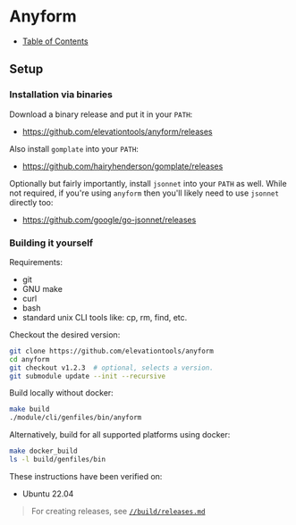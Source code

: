# Anyform

- [Table of Contents](/README.md)

## Setup

### Installation via binaries

Download a binary release and put it in your `PATH`:
- https://github.com/elevationtools/anyform/releases

Also install `gomplate` into your `PATH`:
- https://github.com/hairyhenderson/gomplate/releases

Optionally but fairly importantly, install `jsonnet` into your `PATH` as well.
While not required, if you're using `anyform` then you'll likely need to use
`jsonnet` directly too:
- https://github.com/google/go-jsonnet/releases


### Building it yourself

Requirements:
- git
- GNU make
- curl
- bash
- standard unix CLI tools like: cp, rm, find, etc.

Checkout the desired version:
```bash
git clone https://github.com/elevationtools/anyform
cd anyform
git checkout v1.2.3  # optional, selects a version.
git submodule update --init --recursive
```

Build locally without docker:
```bash
make build
./module/cli/genfiles/bin/anyform
```

Alternatively, build for all supported platforms using docker:
```bash
make docker_build
ls -l build/genfiles/bin
```

These instructions have been verified on:
- Ubuntu 22.04

> For creating releases, see [`//build/releases.md`](/build/releases.md)
